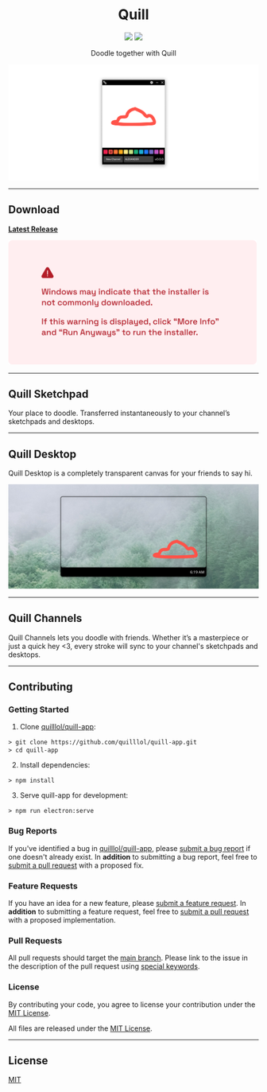 <div>
    <h1 align="center">Quill</h1>
    <div align="center">
        <a href="https://codeclimate.com/github/quilllol/quill-app/maintainability"><img src="https://api.codeclimate.com/v1/badges/da7a4ca9c67dfe849cef/maintainability" /></a>
        <a href="https://codeclimate.com/github/quilllol/quill-app/test_coverage"><img src="https://api.codeclimate.com/v1/badges/da7a4ca9c67dfe849cef/test_coverage" /></a>
    </div>
    <p align="center">Doodle together with Quill</p>
</div>

![Quill Sketchpad](images/Quill1.png)

---

## Download

**[Latest Release](https://github.com/quilllol/quill-app/releases/latest)**

<img src="images/WindowsWarning.png" alt="Windows may indicate that the installer is not commonly downloaded.
If this warning is displayed, click “More Info” and “Run Anyways” to run the installer." width="500">

---

## Quill Sketchpad

Your place to doodle. Transferred instantaneously to your channel’s sketchpads and desktops.

---

## Quill Desktop

Quill Desktop is a completely transparent canvas for your friends to say hi.

![Quill Desktop](images/Quill2.png)

---

## Quill Channels

Quill Channels lets you doodle with friends. Whether it’s a masterpiece or just a quick hey <3, every stroke will sync to your channel's sketchpads and desktops.

---

## Contributing

### Getting Started

1. Clone [quilllol/quill-app](https://github.com/quilllol/quill-app):

```shell
> git clone https://github.com/quilllol/quill-app.git
> cd quill-app
```

2. Install dependencies:

```shell
> npm install
```

3. Serve quill-app for development:

```shell
> npm run electron:serve
```

### Bug Reports

If you've identified a bug in [quilllol/quill-app](https://github.com/quilllol/quill-app), please [submit a bug report](https://github.com/quilllol/quill-app/issues/new) if one doesn't already exist.
In **addition** to submitting a bug report, feel free to [submit a pull request](#pull-requests) with a proposed fix.

### Feature Requests

If you have an idea for a new feature, please [submit a feature request](https://github.com/quilllol/quill-app/issues/new).
In **addition** to submitting a feature request, feel free to [submit a pull request](#pull-requests) with a proposed implementation.

### <a name="pull-requests"></a> Pull Requests

All pull requests should target the [main branch](https://github.com/quilllol/quill-app/tree/main). Please link to the issue in the description of the pull request using [special keywords](https://docs.github.com/en/github/managing-your-work-on-github/linking-a-pull-request-to-an-issue).

### License

By contributing your code, you agree to license your contribution under the [MIT License](LICENSE).

All files are released under the [MIT License](LICENSE).

---

## License

[MIT](LICENSE)
